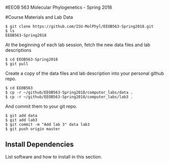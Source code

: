 #EEOB 563 Molecular Phylogenetics - Spring 2018


#Course Materials and Lab Data

```
$ git clone https://github.com/ISU-MolPhyl/EEOB563-Spring2018.git
$ ls
EEOB563-Spring2018
```

At the beginning of each lab session, fetch the new data files and lab descriptions

```
$ cd EEOB563-Spring2018
$ git pull
```

Create a copy of the data files and lab description into your personal github repo.

```
$ cd EE0B563
$ cp -r ~/github/EEOB563-Spring2018/computer_labs/data .
$ cp -r ~/github/EEOB563-Spring2018/computer_labs/lab3 .
```

And commit them to your git repo.

```
$ git add data
$ git add lab3
$ git commit -m "Add lab 3" data lab3
$ git push origin master
```

## Install Dependencies
List software and how to install in this section.